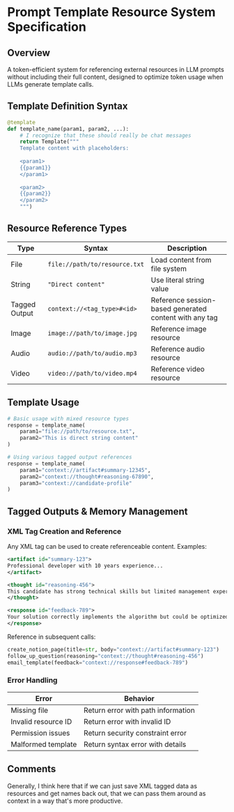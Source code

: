 # Prompt Template Resource System Specification

## Overview

A token-efficient system for referencing external resources in LLM prompts without including their full content, designed to optimize token usage when LLMs generate template calls.

## Template Definition Syntax

```python
@template
def template_name(param1, param2, ...):
    # I recognize that these should really be chat messages 
    return Template("""
    Template content with placeholders:
    
    <param1>
    {{param1}}
    </param1>
    
    <param2>
    {{param2}}
    </param2>
    """)
```

## Resource Reference Types

| Type | Syntax | Description |
|------|--------|-------------|
| File | `file://path/to/resource.txt` | Load content from file system |
| String | `"Direct content"` | Use literal string value |
| Tagged Output | `context://<tag_type>#<id>` | Reference session-based generated content with any tag |
| Image | `image://path/to/image.jpg` | Reference image resource |
| Audio | `audio://path/to/audio.mp3` | Reference audio resource |
| Video | `video://path/to/video.mp4` | Reference video resource |

## Template Usage

```python
# Basic usage with mixed resource types
response = template_name(
    param1="file://path/to/resource.txt",
    param2="This is direct string content"
)

# Using various tagged output references
response = template_name(
    param1="context://artifact#summary-12345",
    param2="context://thought#reasoning-67890",
    param3="context://candidate-profile"
)
```

## Tagged Outputs & Memory Management

### XML Tag Creation and Reference

Any XML tag can be used to create referenceable content. Examples:

```xml
<artifact id="summary-123">
Professional developer with 10 years experience...
</artifact>

<thought id="reasoning-456">
This candidate has strong technical skills but limited management experience.
</thought>

<response id="feedback-789">
Your solution correctly implements the algorithm but could be optimized further.
</response>
```

Reference in subsequent calls:

```python
create_notion_page(title=str, body="context://artifact#summary-123")
follow_up_question(reasoning="context://thought#reasoning-456")
email_template(feedback="context://response#feedback-789")
```

### Error Handling

| Error | Behavior |
|-------|----------|
| Missing file | Return error with path information |
| Invalid resource ID | Return error with invalid ID |
| Permission issues | Return security constraint error |
| Malformed template | Return syntax error with details |

## Comments

Generally, I think here that if we can just save XML tagged data as resources and get names back out, that we can pass them around as context in a way that's more productive.